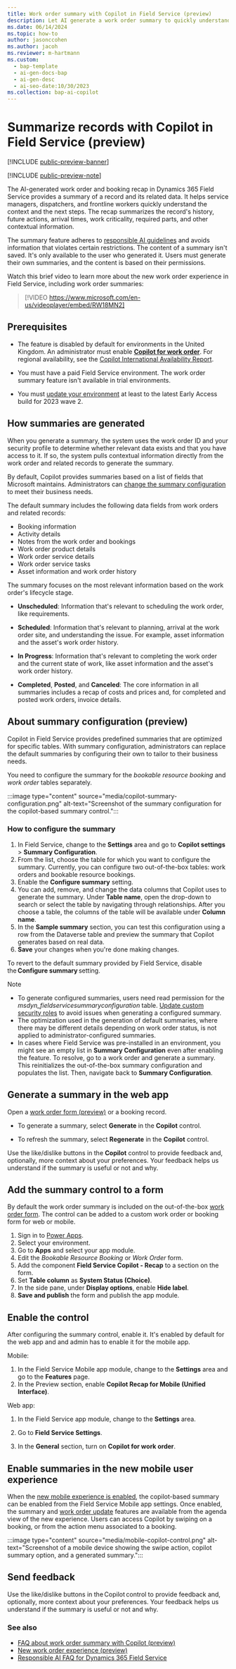 ```yaml
---
title: Work order summary with Copilot in Field Service (preview)
description: Let AI generate a work order summary to quickly understand the state of a work order and get appropriate next steps.
ms.date: 06/14/2024
ms.topic: how-to
author: jasonccohen
ms.author: jacoh
ms.reviewer: m-hartmann
ms.custom:
  - bap-template
  - ai-gen-docs-bap
  - ai-gen-desc
  - ai-seo-date:10/30/2023
ms.collection: bap-ai-copilot 
---
```


# Summarize records with Copilot in Field Service (preview)

[!INCLUDE [public-preview-banner](../includes/public-preview-banner.md)]

[!INCLUDE [public-preview-note](../includes/public-preview-note.md)]

The AI-generated work order and booking recap in Dynamics 365 Field Service provides a summary of a record and its related data. It helps service managers, dispatchers, and frontline workers quickly understand the context and the next steps. The recap summarizes the record's history, future actions, arrival times, work criticality, required parts, and other contextual information.

The summary feature adheres to [responsible AI guidelines](faqs-work-order-recap.md) and avoids information that violates certain restrictions. The content of a summary isn't saved. It's only available to the user who generated it. Users must generate their own summaries, and the content is based on their permissions.

Watch this brief video to learn more about the new work order experience in Field Service, including work order summaries:

> [!VIDEO https://www.microsoft.com/en-us/videoplayer/embed/RW18MN2]

## Prerequisites

- The feature is disabled by default for environments in the United Kingdom. An administrator must enable [**Copilot for work order**](configure-default-settings.md#features-settings). For regional availability, see the [Copilot International Availability Report](https://releaseplans.microsoft.com/availability-reports/?report=copilotfeaturereport).

- You must have a paid Field Service environment. The work order summary feature isn't available in trial environments.

- You must [update your environment](update-field-service.md) at least to the latest Early Access build for 2023 wave 2.

## How summaries are generated

When you generate a summary, the system uses the work order ID and your security profile to determine whether relevant data exists and that you have access to it. If so, the system pulls contextual information directly from the work order and related records to generate the summary.

By default, Copilot provides summaries based on a list of fields that Microsoft maintains. Administrators can [change the summary configuration](#how-to-configure-the-summary) to meet their business needs.

The default summary includes the following data fields from work orders and related records:  

- Booking information
- Activity details
- Notes from the work order and bookings
- Work order product details
- Work order service details
- Work order service tasks
- Asset information and work order history

The summary focuses on the most relevant information based on the work order's lifecycle stage.

- **Unscheduled**: Information that's relevant to scheduling the work order, like requirements.

- **Scheduled**: Information that's relevant to planning, arrival at the work order site, and understanding the issue. For example, asset information and the asset's work order history.

- **In Progress**: Information that's relevant to completing the work order and the current state of work, like asset information and the asset's work order history.

- **Completed**, **Posted**, and **Canceled**: The core information in all summaries includes a recap of costs and prices and, for completed and posted work orders, invoice details.

## About summary configuration (preview)

Copilot in Field Service provides predefined summaries that are optimized for specific tables. With summary configuration, administrators can replace the default summaries by configuring their own to tailor to their business needs.

You need to configure the summary for the *bookable resource booking* and *work order* tables separately.

:::image type="content" source="media/copilot-summary-configuration.png" alt-text="Screenshot of the summary configuration for the copilot-based summary control.":::

### How to configure the summary

1. In Field Service, change to the **Settings** area and go to **Copilot settings** > **Summary Configuration**.
1. From the list, choose the table for which you want to configure the summary. Currently, you can configure two out-of-the-box tables: work orders and bookable resource bookings.
1. Enable the **Configure summary** setting.
1. You can add, remove, and change the data columns that Copilot uses to generate the summary. Under **Table name**, open the drop-down to search or select the table by navigating through relationships. After you choose a table, the columns of the table will be available under **Column name**.
1. In the **Sample summary** section, you can test this configuration using a row from the Dataverse table and preview the summary that Copilot generates based on real data.
1. **Save** your changes when you're done making changes.

To revert to the default summary provided by Field Service, disable the **Configure summary** setting.

> [!NOTE]
>
> - To generate configured summaries, users need read permission for the *msdyn_fieldservicesummaryconfiguration* table. [Update custom security roles](/power-platform/admin/security-roles-privileges#table-privileges) to avoid issues when generating a configured summary.
> - The optimization used in the generation of default summaries, where there may be different details depending on work order status, is not applied to administrator-configured summaries.
> - In cases where Field Service was pre-installed in an environment, you might see an empty list in **Summary Configuration** even after enabling the feature. To resolve, go to a work order and generate a summary. This reinitializes the out-of-the-box summary configuration and populates the list. Then, navigate back to **Summary Configuration**.

## Generate a summary in the web app

Open a [work order form (preview)](work-order-experience.md) or a booking record.

- To generate a summary, select **Generate** in the **Copilot** control.

- To refresh the summary, select **Regenerate** in the **Copilot** control.

Use the like/dislike buttons in the **Copilot** control to provide feedback and, optionally, more context about your preferences. Your feedback helps us understand if the summary is useful or not and why.

## Add the summary control to a form

By default the work order summary is included on the out-of-the-box [work order form](work-order-experience.md). The control can be added to a custom work order or booking form for web or mobile.

1. Sign in to [Power Apps](https://make.powerapps.com).
1. Select your environment.
1. Go to **Apps** and select your app module.
1. Edit the *Bookable Resource Booking* or *Work Order* form.
1. Add the component **Field Service Copilot - Recap** to a section on the form.
1. Set **Table column** as **System Status (Choice)**.
1. In the side pane, under **Display options**, enable **Hide label**.
1. **Save and publish** the form and publish the app module.

## Enable the control

After configuring the summary control, enable it. It's enabled by default for the web app and and admin has to enable it for the mobile app.

Mobile:

1. In the Field Service Mobile app module, change to the **Settings** area and go to the **Features** page.
1. In the Preview section, enable **Copilot Recap for Mobile (Unified Interface)**.

Web app:

1. In the Field Service app module, change to the **Settings** area.

1. Go to **Field Service Settings**.

1. In the **General** section, turn on **Copilot for work order**.

## Enable summaries in the new mobile user experience

When the [new mobile experience is enabled](mobile/set-up-field-service-mobile.md#enable-the-new-mobile-user-experience), the copilot-based summary can be enabled from the Field Service Mobile app settings. Once enabled, the summary and [work order update](work-order-update.md) features are available from the agenda view of the new experience. Users can access Copilot by swiping on a booking, or from the action menu associated to a booking.

:::image type="content" source="media/mobile-copilot-control.png" alt-text="Screenshot of a mobile device showing the swipe action, copilot summary option, and a generated summary.":::

## Send feedback

Use the like/dislike buttons in the Copilot control to provide feedback and, optionally, more context about your preferences. Your feedback helps us understand if the summary is useful or not and why.

### See also

- [FAQ about work order summary with Copilot (preview)](faqs-work-order-recap.md)
- [New work order experience (preview)](work-order-experience.md)
- [Responsible AI FAQ for Dynamics 365 Field Service](responsible-ai-overview.md)
